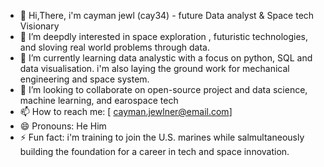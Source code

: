 - 👋 Hi,There, i'm cayman jewl (cay34) - future Data analyst  & Space tech Visionary 
- 👀 I’m deepdly interested in space exploration , futuristic technologies, and sloving real world problems through data. 
- 🌱 I’m currently learning data analystic with a focus on python, SQL and data visualisation. i'm also laying the ground work for mechanical engineering and space system. 
- 💞️ I’m looking to collaborate on open-source project and data science, machine learning, and earospace tech 
- 📫 How to reach me: [ cayman.jewlner@email.com] 
- 😄 Pronouns: He Him 
- ⚡ Fun fact: i'm training to join the U.S. marines while salmultaneously building the foundation for a career in tech and space innovation. 

<!---
Cay34/Cay34 is a ✨ special ✨ repository because its `README.md` (this file) appears on your GitHub profile.
You can click the Preview link to take a look at your changes.
--->
